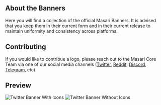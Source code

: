## About the Banners

Here you will find a collection of the official Masari Banners. It is advised that you keep them in their current form and in their current
release to maintain uniformity and consistency across platforms. 

## Contributing

If you would like to contribue a logo, please reach out to the Masari Core Team via one of our social media channels
([Twitter](https://twitter.com/masaricurrency), [Reddit](https://www.reddit.com/r/masari), [Discord](https://discord.gg/sMCwMqs), [Telegram](https://t.me/masaricurrency), etc).

## Preview

![Twitter Banner With Icons](https://github.com/masari-project/Masari-Marketing/blob/master/Banners/Twitter/Masari-Uncle-Mining-Twitter-Banner-Google-Play-Icon-Laptop-Phone.png)
![Twitter Banner Without Icons](https://github.com/masari-project/Masari-Marketing/blob/master/Banners/Twitter/Masari-Uncle-Mining-Twitter-Banner.png)
&nbsp;
